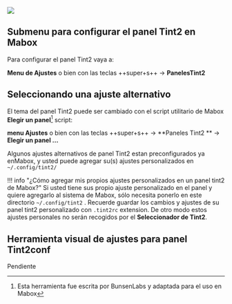 
<div class="gal1">
    <a href="../../img/tint2.jpg" title="Tint2 panel configuration in Mabox"><img src="../../img/tint2.jpg" alt="" /></a>
</div>



![](../../img/)

## Submenu para configurar el panel Tint2 en Mabox
Para configurar el panel Tint2 vaya a: 

**Menu de Ajustes** o bien con las teclas  ++super+s++ -> **PanelesTint2**


## Seleccionando una ajuste alternativo

El tema del panel Tint2 puede ser cambiado con el script utilitario de Mabox  **Elegir un panel**[^1] script:


**menu Ajustes** o bien con las teclas  ++super+s++ -> **Paneles Tint2 ** -> **Elegir un panel ...**

Algunos ajustes alternativos de panel Tint2 estan preconfigurados ya enMabox, y usted puede agregar su(s) ajustes personalizados en  `~/.config/tint2/`

!!! info "¿Cómo agregar mis propios ajustes personalizados en un panel tint2 de Mabox?"
    Si usted tiene sus propio ajuste personalizado en el panel y quiere agregarlo al sistema de  Mabox, sólo necesita ponerlo en este directorio `~/.config/tint2` . Recuerde guardar los cambios y ajustes de su  panel  tint2 personalizado  con  `.tint2rc` extension. De otro modo estos ajustes personales no serán recogidos por el  **Seleccionador de Tint2**.


## Herramienta visual de ajustes para panel Tint2conf 

Pendiente

[^1]: Esta herramienta fue escrita por BunsenLabs y adaptada para el uso en Mabox
